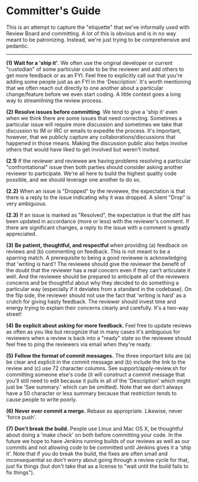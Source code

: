 # Committer's Guide

This is an attempt to capture the "etiquette" that we've informally
used with Review Board and committing.  A lot of this is obvious and
is in no way meant to be patronizing. Instead, we're just trying to be
comprehensive and pedantic.

------------------------------------------------------------------

**(1)** **Wait for a 'ship it'**. We often use the original developer or
current "custodian" of some particular code to be the reviewer and add
others to get more feedback or as an FYI. Feel free to explicitly call
out that you're adding some people just as an FYI in the
'Description'. It's worth mentioning that we often reach out directly
to one another about a particular change/feature before we even start
coding. A little context goes a long way to streamlining the review
process.

**(2)** **Resolve issues before committing**. We tend to give a 'ship it' even
when we think there are some issues that need correcting. Sometimes a
particular issue will require more discussion and sometimes we take
that discussion to IM or IRC or emails to expedite the process. It's
important, however, that we publicly capture any
collaborations/discussions that happened in those means. Making the
discussion public also helps involve others that would have liked to
get involved but weren't invited.

**(2.1)** If the reviewer and reviewee are having problems resolving a
particular "confrontational" issue then both parties should consider
asking another reviewer to participate. We're all here to build the
highest quality code possible, and we should leverage one another to
do so.

**(2.2)** When an issue is "Dropped" by the reviewee, the expectation is
that there is a reply to the issue indicating why it was dropped. A
silent "Drop" is very ambiguous.

**(2.3)** If an issue is marked as "Resolved", the expectation is that the
diff has been updated in accordance (more or less) with the reviewer's
comment. If there are significant changes, a reply to the issue with a
comment is greatly appreciated.

**(3)** **Be patient, thoughtful, and respectful** when providing (a) feedback
on reviews and (b) commenting on feedback. This is not meant to be a
sparring match. A prerequisite to being a good reviewee is
acknowledging that 'writing is hard'! The reviewee should give the
reviewer the benefit of the doubt that the reviewer has a real concern
even if they can't articulate it well. And the reviewee should be
prepared to anticipate all of the reviewers concerns and be thoughtful
about why they decided to do something a particular way (especially if
it deviates from a standard in the codebase). On the flip side, the
reviewer should not use the fact that 'writing is hard' as a crutch
for giving hasty feedback. The reviewer should invest time and energy
trying to explain their concerns clearly and carefully. It's a two-way
street!

**(4)** **Be explicit about asking for more feedback.** Feel free to update
reviews as often as you like but recognize that in many cases it's
ambiguous for reviewers when a review is back into a "ready" state so
the reviewee should feel free to ping the reviewers via email when
they're ready.

**(5)** **Follow the format of commit messages.** The three important bits are
(a) be clear and explicit in the commit message and (b) include the
link to the review and (c) use 72 character columns. See
support/apply-review.sh for committing someone else's code (it will
construct a commit message that you'll still need to edit because it
pulls in all of the 'Description' which might just be 'See summary.'
which can be omitted). Note that we don't always have a 50 character
or less summary because that restriction tends to cause people to
write poorly.

**(6)** **Never ever commit a merge.** Rebase as appropriate. Likewise, never
'force push'.

**(7)** **Don't break the build.** People use Linux and Mac OS X, be
thoughtful about doing a 'make check' on both before committing your
code. In the future we hope to have Jenkins running builds of our
reviews as well as our commits and not allowing code to be committed
until Jenkins gives it a 'ship it'. Note that if you do break the
build, the fixes are often small and inconsequential so don't worry
about going through a review cycle for that, just fix things (but
don't take that as a license to "wait until the build fails to fix
things").